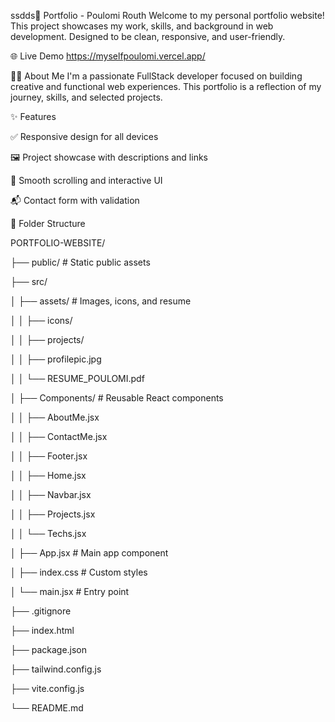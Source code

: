ssdds💼 Portfolio - Poulomi Routh 
Welcome to my personal portfolio website! This project showcases my work, skills, and background in web development. Designed to be clean, responsive, and user-friendly.

🌐 Live Demo 
https://myselfpoulomi.vercel.app/ 

🧑‍💻 About Me
I'm a passionate FullStack developer focused on building creative and functional web experiences. This portfolio is a reflection of my journey, skills, and selected projects.


✨ Features

✅ Responsive design for all devices

🖼️ Project showcase with descriptions and links

🎯 Smooth scrolling and interactive UI

📬 Contact form with validation



📁 Folder Structure


PORTFOLIO-WEBSITE/

├── public/  # Static public assets

├── src/

│   ├── assets/                 # Images, icons, and resume

│   │   ├── icons/

│   │   ├── projects/

│   │   ├── profilepic.jpg

│   │   └── RESUME_POULOMI.pdf

│   ├── Components/             # Reusable React components

│   │   ├── AboutMe.jsx

│   │   ├── ContactMe.jsx

│   │   ├── Footer.jsx

│   │   ├── Home.jsx

│   │   ├── Navbar.jsx

│   │   ├── Projects.jsx

│   │   └── Techs.jsx

│   ├── App.jsx                 # Main app component

│   ├── index.css               # Custom styles

│   └── main.jsx                # Entry point

├── .gitignore

├── index.html

├── package.json

├── tailwind.config.js

├── vite.config.js

└── README.md


